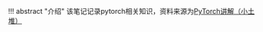 !!! abstract "介绍"
    该笔记记录pytorch相关知识，资料来源为[PyTorch讲解（小土堆）](https://www.bilibili.com/video/BV1hE411t7RN/?spm_id_from=333.337.search-card.all.click&vd_source=fbff739882ec3d8a25f1ee4b2ddcf118)

## 